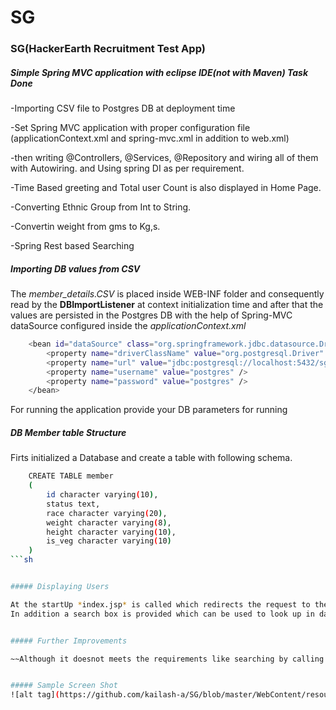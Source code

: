 
SG
===============
### SG(HackerEarth Recruitment Test App)
##### Simple Spring MVC application with eclipse IDE(not with Maven) Task Done

  -Importing CSV file to Postgres DB at deployment time
  
  -Set Spring MVC application with proper configuration file (applicationContext.xml and spring-mvc.xml in addition to web.xml)
  
  -then writing @Controllers, @Services, @Repository and wiring all of them with Autowiring. and Using spring DI as per requirement.
  
  -Time Based greeting and Total user Count is also displayed in Home Page.
  
  -Converting Ethnic Group from Int to String.
  
  -Convertin weight from gms to Kg,s.
  
  -Spring Rest based Searching

##### Importing DB values from CSV

The *member_details.CSV* is placed inside WEB-INF folder and consequently read by the **DBImportListener** at context initialization time and after that the values are persisted in the Postgres DB with the help of Spring-MVC dataSource configured inside the *applicationContext.xml*
```sh
	<bean id="dataSource" class="org.springframework.jdbc.datasource.DriverManagerDataSource">
		<property name="driverClassName" value="org.postgresql.Driver" />
		<property name="url" value="jdbc:postgresql://localhost:5432/sg" />
		<property name="username" value="postgres" />
		<property name="password" value="postgres" />
	</bean>	
```
For running the application provide your DB parameters for running

##### DB Member table Structure

Firts initialized a Database and create a table with following schema.
```sh
	CREATE TABLE member
	(
  		id character varying(10),
  		status text,
  		race character varying(20),
  		weight character varying(8),
  		height character varying(10),
  		is_veg character varying(10)
	)
```sh


##### Displaying Users

At the startUp *index.jsp* is called which redirects the request to the welcome.jsp which is intercepted by the @Controller. Controller injects all necessary parameters and a list of members(*trimmed size of list to only contain 50 members details*).All the values passed from the @Controller are then rendered on jsp with the help of JSTL tag Lib. In addition Bootstrap Front end library is used and bootstrap datatable plugin is used to meet the searching criteria.
In addition a search box is provided which can be used to look up in database and search on the basis of status and race. This calls the Spring @Controller and then searched result is returned as json which is then rendered to the Search Result table.


##### Further Improvements

~~Although it doesnot meets the requirements like searching by calling Spring rest to search a user by status/id etc. but this solution can also works for small DB Store.~~


##### Sample Screen Shot
![alt tag](https://github.com/kailash-a/SG/blob/master/WebContent/resources/img/screenshotnew.png)
